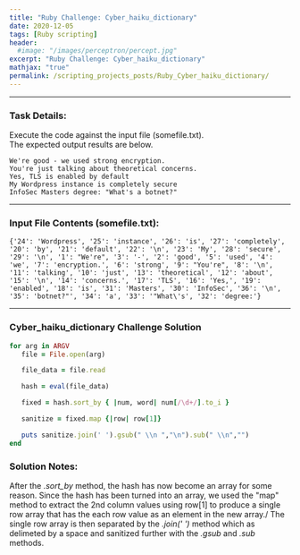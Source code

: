 ```yaml
---
title: "Ruby Challenge: Cyber_haiku_dictionary"
date: 2020-12-05
tags: [Ruby scripting]
header:
  #image: "/images/perceptron/percept.jpg"
excerpt: "Ruby Challenge: Cyber_haiku_dictionary"
mathjax: "true"
permalink: /scripting_projects_posts/Ruby_Cyber_haiku_dictionary/
---
```


---
### Task Details:
Execute the code against the input file (somefile.txt).\
The expected output results are below.
```
We're good - we used strong encryption.
You're just talking about theoretical concerns.
Yes, TLS is enabled by default
My Wordpress instance is completely secure
InfoSec Masters degree: "What's a botnet?"
```
---
### Input File Contents (somefile.txt):
```
{'24': 'Wordpress', '25': 'instance', '26': 'is', '27': 'completely', '20': 'by', '21': 'default', '22': '\n', '23': 'My', '28': 'secure', '29': '\n', '1': "We're", '3': '-', '2': 'good', '5': 'used', '4': 'we', '7': 'encryption.', '6': 'strong', '9': "You're", '8': '\n', '11': 'talking', '10': 'just', '13': 'theoretical', '12': 'about', '15': '\n', '14': 'concerns.', '17': 'TLS', '16': 'Yes,', '19': 'enabled', '18': 'is', '31': 'Masters', '30': 'InfoSec', '36': '\n', '35': 'botnet?"', '34': 'a', '33': '"What\'s', '32': 'degree:'}
```

---
### Cyber_haiku_dictionary Challenge Solution
```ruby
for arg in ARGV
   file = File.open(arg)

   file_data = file.read

   hash = eval(file_data)

   fixed = hash.sort_by { |num, word| num[/\d+/].to_i }

   sanitize = fixed.map {|row| row[1]}

   puts sanitize.join(' ').gsub(" \\n ","\n").sub(" \\n","")
end
```


### Solution Notes:
After the *.sort_by* method, the hash has now become an array for some reason.
Since the hash has been turned into an array, we used the "map" method to extract the 2nd column values using row[1] to produce a single row array that has the each row value as an element in the new array./
The single row array is then separated by the *.join(' ')* method which as delimeted by a space and sanitized further with the *.gsub* and *.sub* methods.
